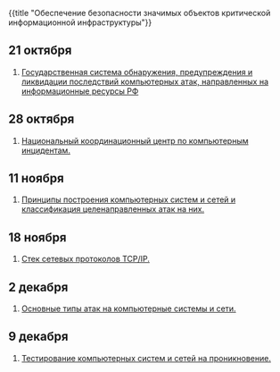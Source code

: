{{title "Обеспечение безопасности значимых объектов критической информационной инфраструктуры"}}

## 21 октября
1. [Государственная система обнаружения, предупреждения и ликвидации последствий компьютерных атак, направленных на информационные ресурсы РФ](../sopka.svg) 

## 28 октября 
1. [Национальный координационный центр по компьютерным инцидентам.](../nkcki.svg)

## 11 ноября
1. [Принципы построения компьютерных систем и сетей и классификация целенаправленных атак на них.]()

## 18 ноября
1. [Стек сетевых протоколов TCP/IP.]()

## 2 декабря
1. [Основные типы атак на компьютерные системы и сети.]()

## 9 декабря
1. [Тестирование компьютерных систем и сетей на проникновение.]()

